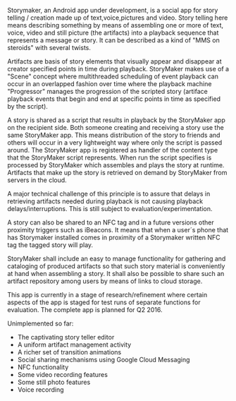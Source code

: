 Storymaker, an Android app under development, is a social app for story telling / creation
made up of text,voice,pictures and video. Story telling here means describing something by means of
assembling one or more of text, voice, video and still picture (the artifacts) into a playback sequence that
represents a message or story. It can be described as a kind of "MMS on steroids" with several twists.

Artifacts are basis of story elements that visually appear and disappear at creator specified
points in time during playback. StoryMaker makes use of a "Scene" concept where multithreaded scheduling of event playback can occur in an overlapped fashion over time where the playback machine "Progressor" manages the progression of the scripted story (artiface playback events that begin and end at specific points in time as specified by the script).

A story is shared as a script that results in playback by the StoryMaker app on the recipient side.  Both someone creating and receiving a story use the same StoryMaker app. This means distribution of the story to friends and others will occur in a very lightweight way where only the script is passed around. The StoryMaker app is registered as handler of the content type that the StoryMaker script represents. When run the script specifies is processed by StoryMaker which assembles and plays the story at runtime.
Artifacts that make up the story is retrieved on demand by StoryMaker from servers in the cloud.

A major technical challenge of this principle is to assure that delays in retrieving artifacts
needed during playback is not causing playback delays/interruptions. This is still subject to evaluation/experimentation.

A story can also be shared to an NFC tag and in a future versions other proximity triggers such as iBeacons. It means that when a user´s phone that has Storymaker installed comes in proximity of a Storymaker written NFC tag the tagged story will play.

StoryMaker shall include an easy to manage functionality for gathering and cataloging of produced artifacts so that such story material is conveniently at hand when assembling a story.  It shall also be possible to share such an artifact repository among users by means of links to cloud storage.

This app is currently in a stage of research/refinement where certain aspects of the app is
staged for test runs of separate functions for evaluation. The complete app is planned for Q2 2016.

Unimplemented so far:
- The captivating story teller editor
- A uniform artifact management activity
- A richer set of transition animations
- Social sharing mechanisms using Google Cloud Messaging
- NFC functionality
- Some video recording features
- Some still photo features
- Voice recording
